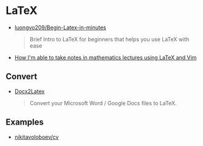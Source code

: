 # LaTeX

- [luongvo209/Begin-Latex-in-minutes](https://github.com/luongvo209/Begin-Latex-in-minutes)

  > Brief Intro to LaTeX for beginners that helps you use LaTeX with ease

- [How I'm able to take notes in mathematics lectures using LaTeX and Vim](https://castel.dev/post/lecture-notes-1/)

## Convert

- [Docx2Latex](https://www.docx2latex.com/)

  > Convert your Microsoft Word / Google Docs files to LaTeX.

## Examples

- [nikitavoloboev/cv](https://github.com/nikitavoloboev/cv)
